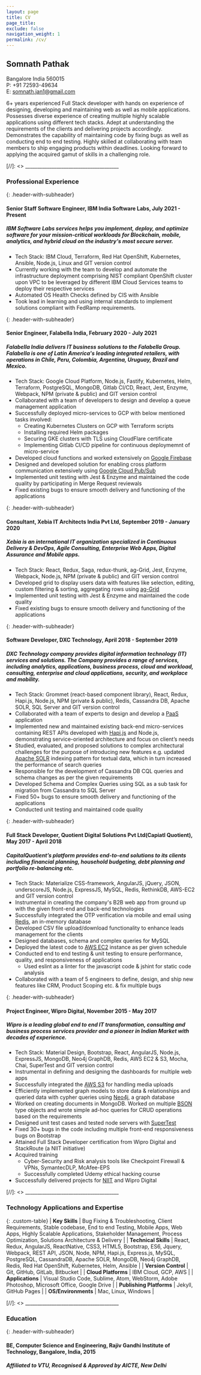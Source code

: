 ```yaml
---
layout: page
title: CV
page_title:
exclude: false
navigation_weight: 1
permalink: /cv/
---
```


<!-- [Download CV](/path/to/cv.pdf) -->

## Somnath Pathak

Bangalore India 560015  
P: +91 72593-49634  
E: somnath.jan1@gmail.com  

6+ years experienced Full Stack developer with hands on experience of designing, developing and maintaining web as well as mobile applications. Possesses diverse experience of creating multiple highly scalable applications using different tech stacks. Adept at understanding the requirements of the clients and delivering projects accordingly. Demonstrates the capability of maintaining code by fixing bugs as well as conducting end to end testing. Highly skilled at collaborating with team members to ship engaging products within deadlines. Looking forward to applying the acquired gamut of skills in a challenging role.

[//]: <> _______________________________________  

### Professional Experience

{: .header-with-subheader}
#### Senior Staff Software Engineer, IBM India Software Labs, July 2021 - Present            
##### *IBM Software Labs services helps you implement, deploy, and optimize software for your mission-critical workloads for Blockchain, mobile, analytics, and hybrid cloud on the industry's most secure server.*
+ Tech Stack: IBM Cloud, Terraform, Red Hat OpenShift, Kubernetes, Ansible, Node.js, Linux and GIT version control
+ Currently working with the team to develop and automate the infrastructure deployment comprising NIST compliant OpenShift cluster upon VPC to be leveraged by different IBM Cloud Services teams to deploy their respective services    
+ Automated OS Health Checks defined by CIS with Ansible
+ Took lead in learning and using internal standards to implement solutions compliant with FedRamp requirements.

{: .header-with-subheader}
#### Senior Engineer, Falabella India, February 2020 - July 2021            
##### *Falabella India delivers IT business solutions to the Falabella Group. Falabella is one of Latin America's leading integrated retailers, with operations in Chile, Peru, Colombia, Argentina, Uruguay, Brazil and Mexico.*
+ Tech Stack: Google Cloud Platform, Node.js, Fastify, Kubernetes, Helm, Terraform, PostgreSQL, MongoDB, Gitlab CI/CD, React, Jest, Enzyme, Webpack, NPM (private & public) and GIT version control
+ Collaborated with a team of developers to design and develop a queue management application
+ Successfully deployed micro-services to GCP with below mentioned tasks involved:
    - Creating Kubernetes Clusters on GCP with Terraform scripts
    - Installing required Helm packages
    - Securing GKE clusters with TLS using CloudFlare certificate
    - Implementing Gitlab CI/CD pipeline for continuous deploymemnt of micro-service
+ Developed cloud functions and worked extensively on [Google Firebase](https://firebase.google.com/)
+ Designed and developed solution for enabling cross platform communication extensively using [Google Cloud Pub/Sub](https://cloud.google.com/pubsub/docs)
+ Implemented unit testing with Jest & Enzyme and maintained the code quality by participating in Merge Request reviewals
+ Fixed existing bugs to ensure smooth delivery and functioning of the applications

{: .header-with-subheader}
#### Consultant, Xebia IT Architects India Pvt Ltd, September 2019 - January 2020      
##### *Xebia is an international IT organization specialized in Continuous Delivery & DevOps, Agile Consulting, Enterprise Web Apps, Digital Assurance and Mobile apps.*
+ Tech Stack: React, Redux, Saga, redux-thunk, ag-Grid, Jest, Enzyme, Webpack, Node.js, NPM (private & public) and GIT version control
+ Developed grid to display users data with features like selection, editing, custom filtering & sorting, aggregating rows using [ag-Grid](https://www.ag-grid.com/)
+ Implemented unit testing with Jest & Enzyme and maintained the code quality
+ Fixed existing bugs to ensure smooth delivery and functioning of the applications

{: .header-with-subheader}
#### Software Developer, DXC Technology, April 2018 - September 2019        
##### *DXC Technology company provides digital information technology (IT) services and solutions. The Company provides a range of services, including analytics, applications, business process, cloud and workload, consulting, enterprise and cloud applications, security, and workplace and mobility.*
+ Tech Stack: Grommet (react-based component library), React, Redux, Hapi.js, Node.js, NPM (private & public), Redis, Cassandra DB, Apache SOLR, SQL Server and GIT version control
+ Collaborated with a team of experts to design and develop a [PaaS](https://en.wikipedia.org/wiki/Platform_as_a_service) application
+ Implemented new and maintained existing back-end micro-services containing REST APIs developed with [Hapi.js](https://hapi.dev/) and Node.js, demonstrating service-oriented architecture and focus on client’s needs
+ Studied, evaluated, and proposed solutions to complex architectural challenges for the purpose of introducing new features e.g. updated [Apache SOLR](https://lucene.apache.org/solr/) indexing pattern for textual data, which in turn increased the performance of search queries
+ Responsible for the development of Cassandra DB CQL queries and schema changes as per the given requirements
+ Developed Schema and Complex Queries using SQL as a sub task for migration from Cassandra to SQL Server
+ Fixed 50+ bugs to ensure smooth delivery and functioning of the applications
+ Conducted unit testing and maintained code quality

{: .header-with-subheader}
#### Full Stack Developer, Quotient Digital Solutions Pvt Ltd(Capiatl Quotient), May 2017 - April 2018          
##### *CapitalQuotient’s platform provides end-to-end solutions to its clients including financial planning, household budgeting, debt planning and portfolio re-balancing etc.*
+ Tech Stack: Materialize CSS-framework, AngularJS, jQuery, JSON, underscoreJS, Node.js, ExpressJS, MySQL, Redis, RethinkDB, AWS-EC2 and GIT version control
+ Instrumental in creating the company's B2B web app from ground up with the given front-end and back-end technologies
+ Successfully integrated the OTP verification via mobile and email using [Redis](https://redis.io/), an in-memory database
+ Developed CSV file upload/download functionality to enhance leads management for the clients
+ Designed databases, schema and complex queries for MySQL
+ Deployed the latest code to [AWS EC2](https://aws.amazon.com/ec2/) instance as per given schedule
+ Conducted end to end testing & unit testing to ensure performance, quality, and responsiveness of applications
    + Used eslint as a linter for the javascript code & jshint for static code analysis
+ Collaborated with a team of 5 engineers to define, design, and ship new features like CRM, Product Scoping etc. & fix multiple bugs

{: .header-with-subheader}
#### Project Engineer, Wipro Digital, November 2015 - May 2017            
##### *Wipro is a leading global end to end IT transformation, consulting and business process services provider and a pioneer in Indian Market with decades of experience.*
+ Tech Stack: Material Design, Bootstrap, React, AngularJS, Node.js, ExpressJS, MongoDB, Neo4j GraphDB, Redis, AWS EC2 & S3, Mocha, Chai, SuperTest and GIT version control
+ Instrumental in defining and designing the dashboards for multiple web apps
+ Successfully integrated the [AWS S3](https://aws.amazon.com/s3/) for handling media uploads
+ Efficiently implemented graph models to store data & relationships and queried data with cypher queries using [Neo4j](https://neo4j.com/), a graph database
+ Worked on creating documents in MongoDB. Worked on multiple [BSON](https://docs.mongodb.com/manual/reference/bson-types/) type objects and wrote simple ad-hoc queries for CRUD operations based on the requirements
+ Designed unit test cases and tested node servers with [SuperTest](https://github.com/visionmedia/supertest#readme)
+ Fixed 30+ bugs in the code including multiple front-end responsiveness bugs on Bootstrap
+ Attained Full Stack Developer certification from Wipro Digital and StackRoute (a NIIT initiative)
+ Acquired training
    + Cyber-Security and Risk analysis tools like Checkpoint Firewall & VPNs, SymantecDLP, McAfee-EPS
    + Successfully completed Udemy ethical hacking course
+ Successfully delivered projects for [NIIT](https://www.niit.com/india/) and Wipro Digital

[//]: <> _______________________________________ 

### Technology Applications and Expertise

{: .custom-table}
| **Key Skills** | Bug Fixing & Troubleshooting, Client Requirements, Stable codebase, End to end Testing, Mobile Apps, Web Apps, Highly Scalable Applications, Stakeholder Management, Process Optimization, Solutions Architecture & Delivery |
| **Technical Skills** | React, Redux, AngularJS, ReactNative, CSS3, HTML5, Bootstrap, ES6, Jquery, Webpack, REST API, JSON, Node, NPM, Hapi.js, Express.js, MySQL, PostgreSQL, CassandraDB, Apache SOLR, MongoDB, Neo4j GraphDB, Redis, Red Hat OpenShift, Kubernetes, Helm, Ansible |
| **Version Control** | Git, GitHub, GitLab, Bitbucket |
| **Cloud Platforms** | IBM Cloud, GCP, AWS |
| **Applications** | Visual Studio Code, Sublime, Atom, WebStorm, Adobe Photoshop, Microsoft Office, Google Drive |
| **Publishing Platforms** | Jekyll, GitHub Pages |
| **OS/Environments** | Mac, Linux, Windows |

[//]: <> _______________________________________ 

### Education

{: .header-with-subheader}
#### BE, Computer Science and Engineering, Rajiv Gandhi Institute of Technology, Bangalore, India, 2015  
##### *Affiliated to VTU, Recognised & Approved by AICTE, New Delhi*

